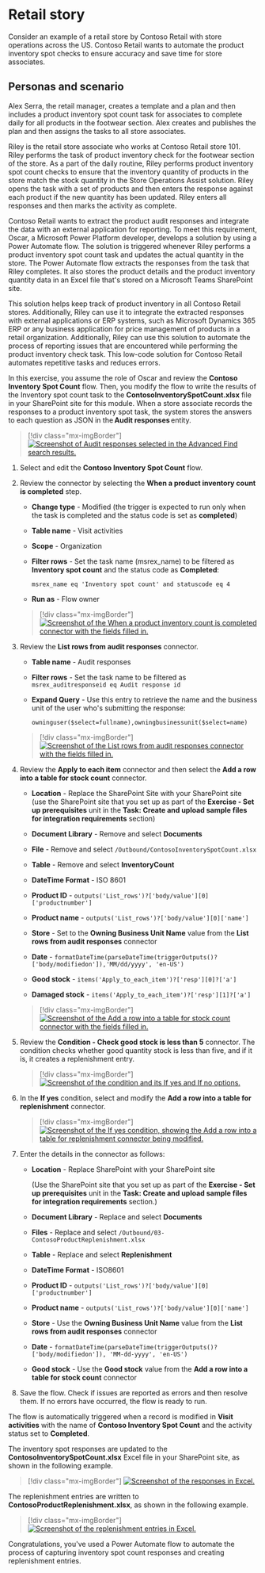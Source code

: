 # Retail story

Consider an example of a retail store by Contoso Retail with store operations across the US. Contoso Retail wants to automate the product inventory spot checks to ensure accuracy and save time for store associates.

## Personas and scenario 

Alex Serra, the retail manager, creates a template and a plan and then includes a product inventory spot count task for associates to complete daily for all products in the footwear section. Alex creates and publishes the plan and then assigns the tasks to all store associates.

Riley is the retail store associate who works at Contoso Retail store 101. Riley performs the task of product inventory check for the footwear section of the store. As a part of the daily routine, Riley performs product inventory spot count checks to ensure that the inventory quantity of products in the store match the stock quantity in the Store Operations Assist solution. Riley opens the task with a set of products and then enters the response against each product if the new quantity has been updated. Riley enters all responses and then marks the activity as complete.

Contoso Retail wants to extract the product audit responses and integrate the data with an external application for reporting. To meet this requirement, Oscar, a Microsoft Power Platform developer, develops a solution by using a Power Automate flow. The solution is triggered whenever Riley performs a product inventory spot count task and updates the actual quantity in the store. The Power Automate flow extracts the responses from the task that Riley completes. It also stores the product details and the product inventory quantity data in an Excel file that's stored on a Microsoft Teams SharePoint site.

This solution helps keep track of product inventory in all Contoso Retail stores. Additionally, Riley can use it to integrate the extracted responses with external applications or ERP systems, such as Microsoft Dynamics 365 ERP or any business application for price management of products in a retail organization. Additionally, Riley can use this solution to automate the process of reporting issues that are encountered while performing the product inventory check task. This low-code solution for Contoso Retail automates repetitive tasks and reduces errors. 

In this exercise, you assume the role of Oscar and review the **Contoso Inventory Spot Count** flow. Then, you modify the flow to write the results of the Inventory spot count task to the **ContosoInventorySpotCount.xlsx** file in your SharePoint site for this module. When a store associate records the responses to a product inventory spot task, the system stores the answers to each question as JSON in the **Audit responses** entity.

> [!div class="mx-imgBorder"]
> [![Screenshot of Audit responses selected in the Advanced Find search results.](../media/audit-responses.png)](../media/audit-responses.png#lightbox)

1. Select and edit the **Contoso Inventory Spot Count** flow.

1. Review the connector by selecting the **When a product inventory count is completed** step.

   - **Change type** - Modified (the trigger is expected to run only when the task is completed and the status code is set as **completed**)

   - **Table name** - Visit activities
   
   - **Scope** - Organization

   - **Filter rows** - Set the task name (msrex_name) to be filtered as **Inventory spot count** and the status code as **Completed**: 

       `msrex_name eq 'Inventory spot count' and statuscode eq 4`

   - **Run as** - Flow owner

   > [!div class="mx-imgBorder"]
   > [![Screenshot of the When a product inventory count is completed connector with the fields filled in.](../media/inventory-complete.png)](../media/inventory-complete.png#lightbox)

1. Review the **List rows from audit responses** connector.

   - **Table name** - Audit responses

   - **Filter rows** - Set the task name to be filtered as `msrex_auditresponseid eq Audit response id`

   - **Expand Query** -  Use this entry to retrieve the name and the business unit of the user who's submitting the response:

     `owninguser($select=fullname),owningbusinessunit($select=name)` 

   > [!div class="mx-imgBorder"]
   > [![Screenshot of the List rows from audit responses connector with the fields filled in.](../media/list-rows.png)](../media/list-rows.png#lightbox)

1. Review the **Apply to each item** connector and then select the **Add a row into a table for stock count** connector.

    - **Location** - Replace the SharePoint Site with your SharePoint site (use the SharePoint site that you set up as part of the **Exercise - Set up prerequisites** unit in the **Task: Create and upload sample files for integration requirements** section)

    - **Document Library** - Remove and select **Documents**

    - **File** - Remove and select `/Outbound/ContosoInventorySpotCount.xlsx`

    - **Table** - Remove and select **InventoryCount**

    - **DateTime Format** - ISO 8601

    - **Product ID** - `outputs('List_rows')?['body/value'][0]['productnumber']`

    - **Product name** - `outputs('List_rows')?['body/value'][0]['name']`

    - **Store** - Set to the **Owning Business Unit Name** value from the **List rows from audit responses** connector

    - **Date** - `formatDateTime(parseDateTime(triggerOutputs()?['body/modifiedon']),'MM/dd/yyyy', 'en-US')`

    - **Good stock** - `items('Apply_to_each_item')?['resp'][0]?['a']`

    - **Damaged stock** - `items('Apply_to_each_item')?['resp'][1]?['a']`

   > [!div class="mx-imgBorder"]
   > [![Screenshot of the Add a row into a table for stock count connector with the fields filled in.](../media/add-row.png)](../media/add-row.png#lightbox)

1. Review the **Condition - Check good stock is less than 5** connector. The condition checks whether good quantity stock is less than five, and if it is, it creates a replenishment entry.

   > [!div class="mx-imgBorder"]
   > [![Screenshot of the condition and its If yes and If no options.](../media/check-good.png)](../media/check-good.png#lightbox)

1. In the **If yes** condition, select and modify the **Add a row into a table for replenishment** connector.

   > [!div class="mx-imgBorder"]
   > [![Screenshot of the If yes condition, showing the Add a row into a table for replenishment connector being modified.](../media/replenishment.png)](../media/replenishment.png#lightbox)

1. Enter the details in the connector as follows:

   - **Location** - Replace SharePoint with your SharePoint site

       (Use the SharePoint site that you set up as part of the **Exercise - Set up prerequisites** unit in the **Task: Create and upload sample files for integration requirements** section.)

   - **Document Library** - Replace and select **Documents**

   - **Files** - Replace and select `/Outbound/03-ContosoProductReplenishment.xlsx`

   - **Table** - Replace and select **Replenishment**

   - **DateTime Format** - ISO8601

   - **Product ID** - `outputs('List_rows')?['body/value'][0]['productnumber']`

   - **Product name** - `outputs('List_rows')?['body/value'][0]['name']`

   - **Store** - Use the **Owning Business Unit Name** value from the **List rows from audit responses** connector

   - **Date** - `formatDateTime(parseDateTime(triggerOutputs()?['body/modifiedon']), 'MM-dd-yyyy', 'en-US')`

   - **Good stock** - Use the **Good stock** value from the **Add a row into a table for stock count** connector

1. Save the flow. Check if issues are reported as errors and then resolve them. If no errors have occurred, the flow is ready to run.

The flow is automatically triggered when a record is modified in **Visit activities** with the name of **Contoso Inventory Spot Count** and the activity status set to **Completed**.

The inventory spot responses are updated to the **ContosoInventorySpotCount.xlsx** Excel file in your SharePoint site, as shown in the following example.

   > [!div class="mx-imgBorder"]
   > [![Screenshot of the responses in Excel.](../media/inventory-spot-excel.png)](../media/inventory-spot-excel.png#lightbox)

The replenishment entries are written to **ContosoProductReplenishment.xlsx**, as shown in the following example.

   > [!div class="mx-imgBorder"]
   > [![Screenshot of the replenishment entries in Excel.](../media/replenishment-entries.png)](../media/replenishment-entries.png#lightbox)

Congratulations, you've used a Power Automate flow to automate the process of capturing inventory spot count responses and creating replenishment entries.

